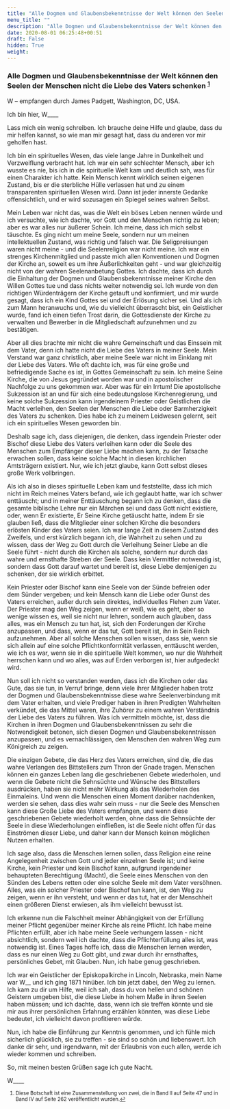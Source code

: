 ```yaml
---
title: "Alle Dogmen und Glaubensbekenntnisse der Welt können den Seelen der Menschen nicht die Liebe des Vaters schenken"
menu_title: ""
description: "Alle Dogmen und Glaubensbekenntnisse der Welt können den Seelen der Menschen nicht die Liebe des Vaters schenken"
date: 2020-08-01 06:25:48+00:51
draft: False
hidden: True
weight:
---
```

### Alle Dogmen und Glaubensbekenntnisse der Welt können den Seelen der Menschen nicht die Liebe des Vaters schenken <sup id="a1">[1](#f1)</sup>

W – empfangen durch James Padgett, Washington, DC, USA.

Ich bin hier, W____

Lass mich ein wenig schreiben. Ich brauche deine Hilfe und glaube, dass du mir helfen kannst, so wie man mir gesagt hat, dass du anderen vor mir geholfen hast.

Ich bin ein spirituelles Wesen, das viele lange Jahre in Dunkelheit und Verzweiflung verbracht hat. Ich war ein sehr schlechter Mensch, aber ich wusste es nie, bis ich in die spirituelle Welt kam und deutlich sah, was für einen Charakter ich hatte. Kein Mensch kennt wirklich seinen eigenen Zustand, bis er die sterbliche Hülle verlassen hat und zu einem transparenten spirituellen Wesen wird. Dann ist jeder innerste Gedanke offensichtlich, und er wird sozusagen ein Spiegel seines wahren Selbst.

Mein Leben war nicht das, was die Welt ein böses Leben nennen würde und ich versuchte, wie ich dachte, vor Gott und den Menschen richtig zu leben; aber es war alles nur äußerer Schein. Ich meine, dass ich mich selbst täuschte. Es ging nicht um meine Seele, sondern nur um meinen intellektuellen Zustand, was richtig und falsch war. Die Seligpreisungen waren nicht meine - und die Seelenreligion war nicht meine. Ich war ein strenges Kirchenmitglied und passte mich allen Konventionen und Dogmen der Kirche an, soweit es um ihre Äußerlichkeiten geht - und war gleichzeitig nicht von der wahren Seelenanbetung Gottes. Ich dachte, dass ich durch die Einhaltung der Dogmen und Glaubensbekenntnisse meiner Kirche den Willen Gottes tue und dass nichts weiter notwendig sei. Ich wurde von den richtigen Würdenträgern der Kirche getauft und konfirmiert, und mir wurde gesagt, dass ich ein Kind Gottes sei und der Erlösung sicher sei. Und als ich zum Mann heranwuchs und, wie du vielleicht überrascht bist, ein Geistlicher wurde, fand ich einen tiefen Trost darin, die Gottesdienste der Kirche zu verwalten und Bewerber in die Mitgliedschaft aufzunehmen und zu bestätigen.

Aber all dies brachte mir nicht die wahre Gemeinschaft und das Einssein mit dem Vater, denn ich hatte nicht die Liebe des Vaters in meiner Seele. Mein Verstand war ganz christlich, aber meine Seele war nicht im Einklang mit der Liebe des Vaters. Wie oft dachte ich, was für eine große und befriedigende Sache es ist, in Gottes Gemeinschaft zu sein. Ich meine Seine Kirche, die von Jesus gegründet worden war und in apostolischer Nachfolge zu uns gekommen war. Aber was für ein Irrtum! Die apostolische Sukzession ist an und für sich eine bedeutungslose Kirchenregierung, und keine solche Sukzession kann irgendeinem Priester oder Geistlichen die Macht verleihen, den Seelen der Menschen die Liebe oder Barmherzigkeit des Vaters zu schenken. Dies habe ich zu meinem Leidwesen gelernt, seit ich ein spirituelles Wesen geworden bin.

Deshalb sage ich, dass diejenigen, die denken, dass irgendein Priester oder Bischof diese Liebe des Vaters verleihen kann oder die Seele des Menschen zum Empfänger dieser Liebe machen kann, zu der Tatsache erwachen sollen, dass keine solche Macht in diesen kirchlichen Amtsträgern existiert. Nur, wie ich jetzt glaube, kann Gott selbst dieses große Werk vollbringen.

Als ich also in dieses spirituelle Leben kam und feststellte, dass ich mich nicht im Reich meines Vaters befand, wie ich geglaubt hatte, war ich schwer enttäuscht; und in meiner Enttäuschung begann ich zu denken, dass die gesamte biblische Lehre nur ein Märchen sei und dass Gott nicht existiere, oder, wenn Er existierte, Er Seine Kirche getäuscht hatte, indem Er sie glauben ließ, dass die Mitglieder einer solchen Kirche die besonders erlösten Kinder des Vaters seien. Ich war lange Zeit in diesem Zustand des Zweifels, und erst kürzlich begann ich, die Wahrheit zu sehen und zu wissen, dass der Weg zu Gott durch die Verleihung Seiner Liebe an die Seele führt - nicht durch die Kirchen als solche, sondern nur durch das wahre und ernsthafte Streben der Seele. Dass kein Vermittler notwendig ist, sondern dass Gott darauf wartet und bereit ist, diese Liebe demjenigen zu schenken, der sie wirklich erbittet.

Kein Priester oder Bischof kann eine Seele von der Sünde befreien oder dem Sünder vergeben; und kein Mensch kann die Liebe oder Gunst des Vaters erreichen, außer durch sein direktes, individuelles Flehen zum Vater. Der Priester mag den Weg zeigen, wenn er weiß, wie es geht, aber so wenige wissen es, weil sie nicht nur lehren, sondern auch glauben, dass alles, was ein Mensch zu tun hat, ist, sich den Forderungen der Kirche anzupassen, und dass, wenn er das tut, Gott bereit ist, ihn in Sein Reich aufzunehmen. Aber all solche Menschen sollen wissen, dass sie, wenn sie sich allein auf eine solche Pflichtkonformität verlassen, enttäuscht werden, wie ich es war, wenn sie in die spirituelle Welt kommen, wo nur die Wahrheit herrschen kann und wo alles, was auf Erden verborgen ist, hier aufgedeckt wird.

Nun soll ich nicht so verstanden werden, dass ich die Kirchen oder das Gute, das sie tun, in Verruf bringe, denn viele ihrer Mitglieder haben trotz der Dogmen und Glaubensbekenntnisse diese wahre Seelenverbindung mit dem Vater erhalten, und viele Prediger haben in ihren Predigten Wahrheiten verkündet, die das Mittel waren, ihre Zuhörer zu einem wahren Verständnis der Liebe des Vaters zu führen. Was ich vermitteln möchte, ist, dass die Kirchen in ihren Dogmen und Glaubensbekenntnissen zu sehr die Notwendigkeit betonen, sich diesen Dogmen und Glaubensbekenntnissen anzupassen, und es vernachlässigen, den Menschen den wahren Weg zum Königreich zu zeigen.

Die einzigen Gebete, die das Herz des Vaters erreichen, sind die, die das wahre Verlangen des Bittstellers zum Thron der Gnade tragen. Menschen können ein ganzes Leben lang die geschriebenen Gebete wiederholen, und wenn die Gebete nicht die Sehnsüchte und Wünsche des Bittstellers ausdrücken, haben sie nicht mehr Wirkung als das Wiederholen des Einmaleins. Und wenn die Menschen einen Moment darüber nachdenken, werden sie sehen, dass dies wahr sein muss - nur die Seele des Menschen kann diese Große Liebe des Vaters empfangen, und wenn diese geschriebenen Gebete wiederholt werden, ohne dass die Sehnsüchte der Seele in diese Wiederholungen einfließen, ist die Seele nicht offen für das Einströmen dieser Liebe, und daher kann der Mensch keinen möglichen Nutzen erhalten.

Ich sage also, dass die Menschen lernen sollen, dass Religion eine reine Angelegenheit zwischen Gott und jeder einzelnen Seele ist; und keine Kirche, kein Priester und kein Bischof kann, aufgrund irgendeiner behaupteten Berechtigung (Macht), die Seele eines Menschen von den Sünden des Lebens retten oder eine solche Seele mit dem Vater versöhnen. Alles, was ein solcher Priester oder Bischof tun kann, ist, den Weg zu zeigen, wenn er ihn versteht, und wenn er das tut, hat er der Menschheit einen größeren Dienst erwiesen, als ihm vielleicht bewusst ist.

Ich erkenne nun die Falschheit meiner Abhängigkeit von der Erfüllung meiner Pflicht gegenüber meiner Kirche als reine Pflicht. Ich habe meine Pflichten erfüllt, aber ich habe meine Seele verhungern lassen - nicht absichtlich, sondern weil ich dachte, dass die Pflichterfüllung alles ist, was notwendig ist. Eines Tages hoffe ich, dass die Menschen lernen werden, dass es nur einen Weg zu Gott gibt, und zwar durch ihr ernsthaftes, persönliches Gebet, mit Glauben. Nun, ich habe genug geschrieben.

Ich war ein Geistlicher der Episkopalkirche in Lincoln, Nebraska, mein Name war W__ und ich ging 1871 hinüber. Ich bin jetzt dabei, den Weg zu lernen. Ich kam zu dir um Hilfe, weil ich sah, dass du von hellen und schönen Geistern umgeben bist, die diese Liebe in hohem Maße in ihren Seelen haben müssen; und ich dachte, dass, wenn ich sie treffen könnte und sie mir aus ihrer persönlichen Erfahrung erzählen könnten, was diese Liebe bedeutet, ich vielleicht davon profitieren würde.

Nun, ich habe die Einführung zur Kenntnis genommen, und ich fühle mich sicherlich glücklich, sie zu treffen - sie sind so schön und liebenswert. Ich danke dir sehr, und irgendwann, mit der Erlaubnis von euch allen, werde ich wieder kommen und schreiben.

So, mit meinen besten Grüßen sage ich gute Nacht.

W____
<small>

1. <large id="f1"> Diese Botschaft ist eine Zusammenstellung von zwei, die in Band II auf Seite 47 und in Band IV auf Seite 262 veröffentlicht wurden.[↩](#a1)
